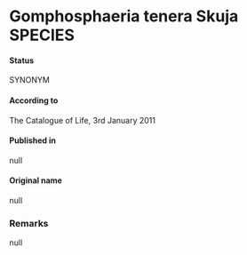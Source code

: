 # Gomphosphaeria tenera Skuja SPECIES

#### Status
SYNONYM

#### According to
The Catalogue of Life, 3rd January 2011

#### Published in
null

#### Original name
null

### Remarks
null